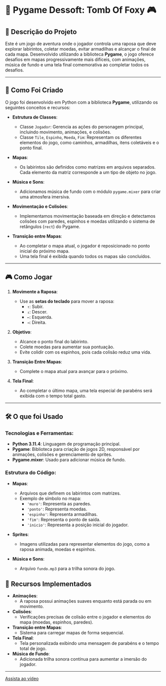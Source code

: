 # 🦊 **Pygame Dessoft: Tomb Of Foxy** 🎮

## 📖 **Descrição do Projeto**
Este é um jogo de aventura onde o jogador controla uma raposa que deve explorar labirintos, coletar moedas, evitar armadilhas e alcançar o final de cada mapa. Desenvolvido utilizando a biblioteca **Pygame**, o jogo oferece desafios em mapas progressivamente mais difíceis, com animações, música de fundo e uma tela final comemorativa ao completar todos os desafios.

---

## 🚀 **Como Foi Criado**
O jogo foi desenvolvido em Python com a biblioteca **Pygame**, utilizando os seguintes conceitos e recursos:

- **Estrutura de Classes**:
  - Classe `Jogador`: Gerencia as ações do personagem principal, incluindo movimento, animações, e colisões.
  - Classe `Tile`, `Espinho`, `Moeda`, `Fim`: Representam os diferentes elementos do jogo, como caminhos, armadilhas, itens coletáveis e o ponto final.
  
- **Mapas**:
  - Os labirintos são definidos como matrizes em arquivos separados. Cada elemento da matriz corresponde a um tipo de objeto no jogo.

- **Música e Sons**:
  - Adicionamos música de fundo com o módulo `pygame.mixer` para criar uma atmosfera imersiva.

- **Movimentação e Colisões**:
  - Implementamos movimentação baseada em direção e detectamos colisões com paredes, espinhos e moedas utilizando o sistema de retângulos (`rect`) do Pygame.

- **Transição entre Mapas**:
  - Ao completar o mapa atual, o jogador é reposicionado no ponto inicial do próximo mapa.
  - Uma tela final é exibida quando todos os mapas são concluídos.

---

## 🎮 **Como Jogar**

1. **Movimente a Raposa**:
   - Use as **setas do teclado** para mover a raposa:
     - `↑`: Subir.
     - `↓`: Descer.
     - `←`: Esquerda.
     - `→`: Direita.

2. **Objetivo**:
   - Alcance o ponto final do labirinto.
   - Colete moedas para aumentar sua pontuação.
   - Evite colidir com os espinhos, pois cada colisão reduz uma vida.

3. **Transição Entre Mapas**:
   - Complete o mapa atual para avançar para o próximo.

4. **Tela Final**:
   - Ao completar o último mapa, uma tela especial de parabéns será exibida com o tempo total gasto.

---

## 🛠️ **O que foi Usado**
### Tecnologias e Ferramentas:
- **Python 3.11.4**: Linguagem de programação principal.
- **Pygame**: Biblioteca para criação de jogos 2D, responsável por animações, colisões e gerenciamento de sprites.
- **Pygame.mixer**: Usado para adicionar música de fundo.

### Estrutura do Código:
- **Mapas**:
  - Arquivos que definem os labirintos com matrizes.
  - Exemplo de símbolo no mapa:
    - `'muro'`: Representa as paredes.
    - `'ponto'`: Representa moedas.
    - `'espinho'`: Representa armadilhas.
    - `'fim'`: Representa o ponto de saída.
    - `'inicio'`: Representa a posição inicial do jogador.

- **Sprites**:
  - Imagens utilizadas para representar elementos do jogo, como a raposa animada, moedas e espinhos.

- **Música e Sons**:
  - Arquivo `fundo.mp3` para a trilha sonora do jogo.


## 🌟 **Recursos Implementados**
- **Animações**:
  - A raposa possui animações suaves enquanto está parada ou em movimento.
- **Colisões**:
  - Verificações precisas de colisão entre o jogador e elementos do mapa (moedas, espinhos, paredes).
- **Transição entre Mapas**:
  - Sistema para carregar mapas de forma sequencial.
- **Tela Final**:
  - Tela personalizada exibindo uma mensagem de parabéns e o tempo total de jogo.
- **Música de Fundo**:
  - Adicionada trilha sonora contínua para aumentar a imersão do jogador.

---

[Assista ao vídeo](https://youtu.be/NrGmNXJkmt4)
